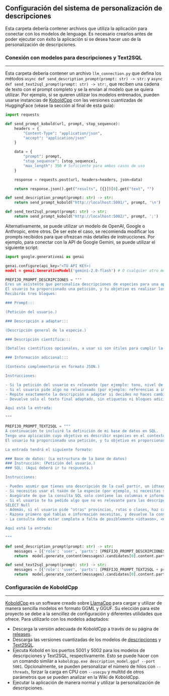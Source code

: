 ## Configuración del sistema de personalización de descripciones

Esta carpeta debería contener archivos que utiliza la aplicación para conectar con los modelos de lenguage. Es necesario crearlos antes de poder ejecutar con éxito la aplicación si se desea hacer uso de la personalización de descripciones.

### Conexión con modelos para descripciones y Text2SQL

---

Esta carpeta debería contener un archivo `llm_connection.py` que defina los métodos `async def send_description_prompt(prompt: str) -> str:` y `async def send_text2sql_prompt(prompt: str) -> str:`, que reciben una cadena de texto con el prompt completo y se la envían al modelo que se quiera utilizar. Por ejemplo, si se quieren utilizar los modelos entrenados, pueden usarse instancias de [KoboldCpp](https://github.com/LostRuins/koboldcpp) con las versiones cuantizadas de HuggingFace (véase la sección al final de esta guía):

```python
import requests

def send_prompt_kobold(url, prompt, stop_sequence):
    headers = {
        "Content-Type": "application/json",
        "accept": "application/json"
    }

    data = {
        "prompt": prompt,
        "stop_sequence": [stop_sequence],
        "max_length": 350 # Suficiente para ambos casos de uso
    }

    response = requests.post(url, headers=headers, json=data)

    return response.json().get("results", [{}])[0].get("text", "")

def send_description_prompt(prompt: str) -> str:
    return send_prompt_kobold("http://localhost:5001/", prompt, '\n')

def send_text2sql_prompt(prompt: str) -> str:
    return send_prompt_kobold("http://localhost:5002/", prompt, ';')
```

Alternativamente, se puede utilizar un modelo de OpenAI, Google o Anthropic, entre otros. De ser este el caso, se recomienda modificar los prompts recibidos para que ofrezcan más detalles de instrucciones. Por ejemplo, para conectar con la API de Google Gemini, se puede utilizar el siguiente script:

```python
import google.generativeai as genai

genai.configure(api_key="<TU API KEY>)
model = genai.GenerativeModel('gemini-2.0-flash') # O cualquier otro modelo

PREFIJO_PROMPT_DESCRIPCIONES = """
Eres un asistente que personaliza descripciones de especies para una aplicación de rutas.
El usuario ha proporcionado una petición, y tu objetivo es realizar los mínimos cambios necesarios a una descripción base para que se ajuste a la petición del usuario.
Recibirás tres bloques:

### Prompt:::

(Petición del usuario.)

### Descripción a adaptar:::

(Descripción general de la especie.)

### Descripción científica:::

(Detalles científicos opcionales, a usar si son útiles para cumplir la petición.)

### Información adicional:::

(Contexto complementario en formato JSON.)

Instrucciones:

- Si la petición del usuario es relevante (por ejemplo: tono, nivel de detalle, enfoque en comportamiento, entorno, etc.), personaliza la descripción a adaptar con uno o dos enunciados breves, preferentemente al principio o final.
- Si el usuario pide algo no relacionado (por ejemplo: referencias a imágenes, gráficos o número de descripciones, peticiones fuera del alcance, etc.), deja la descripción exactamente igual.
- Repite exactamente la descripción a adaptar si decides no haces cambios. No expliques lo que haces.
- Devuelve solo el texto final adaptado, sin etiquetas ni bloques adicionales.

Aquí está la entrada:

"""

PREFIJO_PROMPT_TEXT2SQL = """
A continuación te incluiré la definición de mi base de datos en SQL.
Tengo una aplicación cuyo objetivo es describir especies en el contexto de rutas, de forma que el usuario puede personalizar las descripciones.
El usuario ha proporcionado una petición, y tu objetivo es proporcionar una consulta SQL de forma que, dado un idtaxon/taxonid, ejecutándola se extraiga toda la información relevante para poder la petición.

La entrada tendrá el siguiente formato:

### Base de datos: (La estructura de la base de datos)
### Instrucción: (Petición del usuario.)
### SQL: (Aquí deberá ir tu respuesta.)

Instrucciones:

- Puedes asumir que tienes una descripción de la cual partir, un idtaxon/taxonid, el nombre aceptado de la especie y el nombre común preferente.
- Si necesitas usar el taxón de la especie (por ejemplo, si necesitas su taxonomía), utiliza <idtaxon>.
- Asegúrate de que la consulta SQL solo contiene las columnas e información relevante.
- Si el usuario te ha pedido algo que no es relevante para las descripciones o hace referencia a imágenes u algo que no te he mencionado, devuelve la consulta:
SELECT Null
- Además, si el usuario pide "otras" provincias, rutas o clases, haz caso omiso de la palabra "otras", "otros" o similar.
- Razona primero qué tablas e información necesitas, y devuelve la consulta al final rodeada de ```sql ```.
- La consulta debe estar completa a falta de posiblemente <idtaxon>, <nombre_aceptado> y <nombre_preferente>.

Aquí está la entrada:

"""

def send_description_prompt(prompt: str) -> str:
    messages = [{'role': 'user', 'parts': [PREFIJO_PROMPT_DESCRIPCIONES + prompt]}]
    return  model.generate_content(messages).candidates[0].content.parts[0].text.strip()

def send_text2sql_prompt(prompt: str) -> str:
    messages = [{'role': 'user', 'parts': [PREFIJO_PROMPT_TEXT2SQL + prompt]}]
    return  model.generate_content(messages).candidates[0].content.parts[0].text.strip()
```


### Configuración de KoboldCpp

---

[KoboldCpp](https://github.com/LostRuins/koboldcpp) es un software creado sobre [LlamaCpp](https://github.com/ggml-org/llama.cpp) para cargar y utilizar de manera sencilla modelos en formato GGML y GGUF. Su elección para este proyecto se debe a la sencillez de configuración y diferentes utilidades que ofrece. Para utilizarlo con los modelos adaptados:

- Descarga la versión adecuada de KoboldCpp a través de su página de [releases](https://github.com/LostRuins/koboldcpp/releases).
- Descarga las versiones cuantizadas de los modelos de [descripciones](https://huggingface.co/alberalm/salamandra-7b-instruct-description-Q8_0-GGUF) y [Text2SQL](https://huggingface.co/alberalm/salamandra-7b-instruct-text2sql-Q8_0-GGUF).
- Ejecuta Kobold en los puertos 5001 y 5002 para los modelos de descripciones y Text2SQL, respectivamente. Esto se puede hacer con un comando similar a `koboldcpp.exe description_model.gguf --port 5001`. Opcionalmente, se pueden personalizar el número de hilos con `--threads`, forzar la carga en CPU con `--usecpu` y multitd de otros parámetros que se pueden analizar en la Wiki de KoboldCpp.
- Ejecutar la aplicación de manera normal y utilizar la personalización de descripciones.